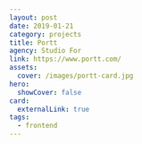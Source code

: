 ```yaml
---
layout: post
date: 2019-01-21
category: projects
title: Portt
agency: Studio For
link: https://www.portt.com/
assets:
  cover: /images/portt-card.jpg
hero:
  showCover: false
card:
  externalLink: true
tags:
  - frontend
---
```

